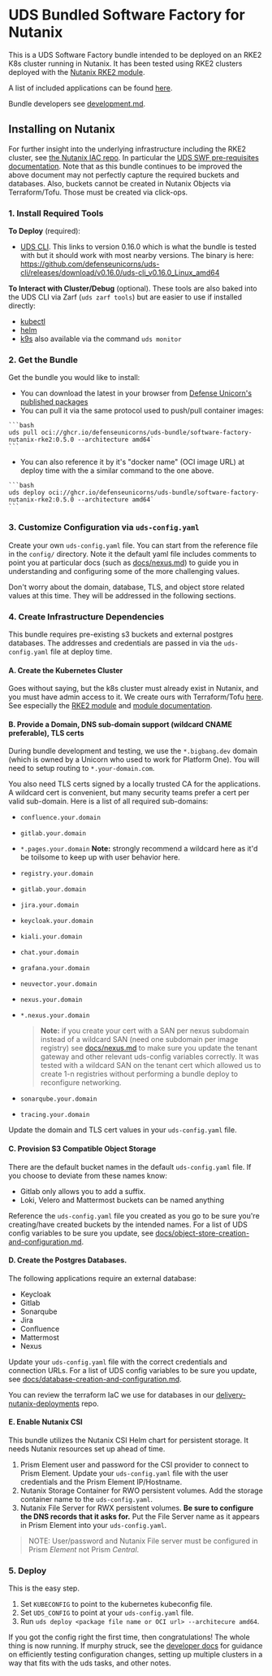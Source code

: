 # UDS Bundled Software Factory for Nutanix

This is a UDS Software Factory bundle intended to be deployed on an RKE2 K8s cluster running in Nutanix. It has been tested using RKE2 clusters deployed with the [Nutanix RKE2 module](https://github.com/defenseunicorns/delivery-nutanix-iac/tree/main/modules/rke2).

A list of included applications can be found [here](docs/packages-and-dependencies.md).

Bundle developers see [development.md](docs/development.md).

## Installing on Nutanix

For further insight into the underlying infrastructure including the RKE2 cluster, see [the Nutanix IAC repo](https://github.com/defenseunicorns/delivery-nutanix-iac/tree/main). In particular the [UDS SWF pre-requisites documentation](https://github.com/defenseunicorns/delivery-nutanix-iac/blob/main/docs/uds-swf-prereqs.md). Note that as this bundle continues to be improved the above document may not perfectly capture the required buckets and databases. Also, buckets cannot be created in Nutanix Objects via Terraform/Tofu. Those must be created via click-ops.

### 1. Install Required Tools

**To Deploy** (required):
- [UDS CLI](https://github.com/defenseunicorns/uds-cli/tree/v0.16.0). This links to version 0.16.0 which is what the bundle is tested with but it should work with most nearby versions. The binary is here: <https://github.com/defenseunicorns/uds-cli/releases/download/v0.16.0/uds-cli_v0.16.0_Linux_amd64>


**To Interact with Cluster/Debug** (optional). These tools are also baked into the UDS CLI via Zarf (`uds zarf tools`) but are easier to use if installed directly:

- [kubectl](https://kubernetes.io/docs/tasks/tools/#kubectl)
- [helm](https://helm.sh/docs/intro/install/)
- [k9s](https://k9scli.io/topics/install/) also available via the command `uds monitor`

### 2. Get the Bundle

Get the bundle you would like to install:
  - You can download the latest in your browser from [Defense Unicorn's published packages](https://github.com/orgs/defenseunicorns/packages?repo_name=uds-bundle-software-factory-nutanix)
  - You can pull it via the same protocol used to push/pull container images:
<!--x-release-please-start-version-->
    ```bash
    uds pull oci://ghcr.io/defenseunicorns/uds-bundle/software-factory-nutanix-rke2:0.5.0 --architecture amd64`
    ```
<!--x-release-please-end-->
  - You can also reference it by it's "docker name" (OCI image URL) at deploy time with the a similar command to the one above.
<!--x-release-please-start-version-->
    ```bash
    uds deploy oci://ghcr.io/defenseunicorns/uds-bundle/software-factory-nutanix-rke2:0.5.0 --architecture amd64`
    ```
<!--x-release-please-end-->

### 3. Customize Configuration via `uds-config.yaml`

Create your own `uds-config.yaml` file. You can start from the reference file in the `config/` directory. Note it the default yaml file includes comments to point you at particular docs (such as [docs/nexus.md](docs/nexus.md)) to guide you in understanding and configuring some of the more challenging values.

Don't worry about the domain, database, TLS, and object store related values at this time. They will be addressed in the following sections.

### 4. Create Infrastructure Dependencies

This bundle requires pre-existing s3 buckets and external postgres databases. The addresses and credentials are passed in via the `uds-config.yaml` file at deploy time.

#### A. Create the Kubernetes Cluster

Goes without saying, but the k8s cluster must already exist in Nutanix, and you must have admin access to it. We create ours with Terraform/Tofu [here](https://github.com/defenseunicorns/delivery-nutanix-iac/tree/main). See especially the [RKE2 module](https://github.com/defenseunicorns/delivery-nutanix-iac/tree/main/modules/rke2) and [module documentation](https://github.com/defenseunicorns/delivery-nutanix-iac/blob/main/docs/rke2-module.md).

#### B. Provide a Domain, DNS sub-domain support (wildcard CNAME preferable), TLS certs

During bundle development and testing, we use the `*.bigbang.dev` domain (which is owned by a Unicorn who used to work for Platform One). You will need to setup routing to `*.your-domain.com`.

You also need TLS certs signed by a locally trusted CA for the applications. A wildcard cert is convenient, but many security teams prefer a cert per valid sub-domain. Here is a list of all required sub-domains:

  - `confluence.your.domain`
  - `gitlab.your.domain`
  - `*.pages.your.domain` **Note:** strongly recommend a wildcard here as it'd be toilsome to keep up with user behavior here.
  - `registry.your.domain`
  - `gitlab.your.domain`
  - `jira.your.domain`
  - `keycloak.your.domain`
  - `kiali.your.domain`
  - `chat.your.domain`
  - `grafana.your.domain`
  - `neuvector.your.domain`
  - `nexus.your.domain`
  - `*.nexus.your.domain`

    > **Note:** if you create your cert with a SAN per nexus subdomain instead of a wildcard SAN (need one subdomain per image registry) see [docs/nexus.md](docs/nexus.md) to make sure you update the tenant gateway and other relevant uds-config variables correctly. It was tested with a wildcard SAN on the tenant cert which allowed us to create 1-n registries without performing a bundle deploy to reconfigure networking.

  - `sonarqube.your.domain`
  - `tracing.your.domain`

Update the domain and TLS cert values in your `uds-config.yaml` file.

#### C. Provision S3 Compatible Object Storage

There are the default bucket names in the default `uds-config.yaml` file. If you choose to deviate from these names know:
- Gitlab only allows you to add a suffix.
- Loki, Velero and Mattermost buckets can be named anything

Reference the `uds-config.yaml` file you created as you go to be sure you're creating/have created buckets by the intended names. For a list of UDS config variables to be sure you update, see [docs/object-store-creation-and-configuration.md](docs/object-store-creation-and-configuration.md).

#### D. Create the Postgres Databases.

The following applications require an external database:
- Keycloak
- Gitlab
- Sonarqube
- Jira
- Confluence
- Mattermost
- Nexus

Update your `uds-config.yaml` file with the correct credentials and connection URLs. For a list of UDS config variables to be sure you update, see [docs/database-creation-and-configuration.md](docs/database-creation-and-configuration.md).

You can review the terraform IaC we use for databases in our [delivery-nutanix-deployments](https://github.com/defenseunicorns/delivery-nutanix-deployments) repo.

#### E. Enable Nutanix CSI

This bundle utilizes the Nutanix CSI Helm chart for persistent storage. It needs Nutanix resources set up ahead of time.

1. Prism Element user and password for the CSI provider to connect to Prism Element. Update your `uds-config.yaml` file with the user credentials and the Prism Element IP/Hostname.
2. Nutanix Storage Container for RWO persistent volumes. Add the storage container name to the `uds-config.yaml`.
3. Nutanix File Server for RWX persistent volumes. **Be sure to configure the DNS records that it asks for.** Put the File Server name as it appears in Prism Element into your `uds-config.yaml`.

> NOTE: User/password and Nutanix File server must be configured in Prism _Element_ not Prism _Central_.

### 5. Deploy

This is the easy step.

1. Set `KUBECONFIG` to point to the kubernetes kubeconfig file.
2. Set `UDS_CONFIG` to point at your `uds-config.yaml` file.
3. Run `uds deploy <package file name or OCI url> --architecure amd64`.

If you got the config right the first time, then congratulations! The whole thing is now running. If murphy struck, see the [developer docs](docs/development.md) for guidance on efficiently testing configuration changes, setting up multiple clusters in a way that fits with the uds tasks, and other notes.

